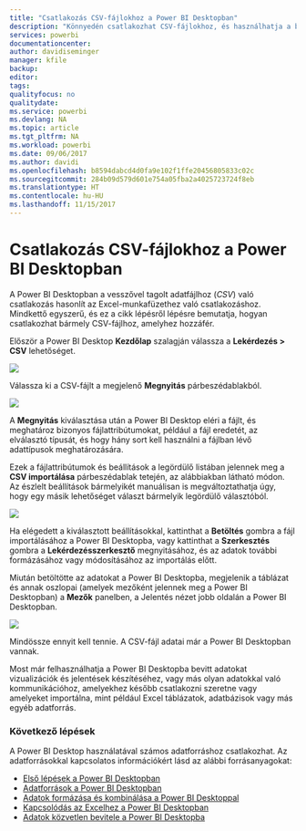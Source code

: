 ```yaml
---
title: "Csatlakozás CSV-fájlokhoz a Power BI Desktopban"
description: "Könnyedén csatlakozhat CSV-fájlokhoz, és használhatja a bennük tárolt adatokat a Power BI Desktopban"
services: powerbi
documentationcenter: 
author: davidiseminger
manager: kfile
backup: 
editor: 
tags: 
qualityfocus: no
qualitydate: 
ms.service: powerbi
ms.devlang: NA
ms.topic: article
ms.tgt_pltfrm: NA
ms.workload: powerbi
ms.date: 09/06/2017
ms.author: davidi
ms.openlocfilehash: b8594dabcd4d0fa9e102f1ffe20456805833c02c
ms.sourcegitcommit: 284b09d579d601e754a05fba2a4025723724f8eb
ms.translationtype: HT
ms.contentlocale: hu-HU
ms.lasthandoff: 11/15/2017
---
```

# <a name="connect-to-csv-files-in-power-bi-desktop"></a>Csatlakozás CSV-fájlokhoz a Power BI Desktopban
A Power BI Desktopban a vesszővel tagolt adatfájlhoz (*CSV*) való csatlakozás hasonlít az Excel-munkafüzethez való csatlakozáshoz. Mindkettő egyszerű, és ez a cikk lépésről lépésre bemutatja, hogyan csatlakozhat bármely CSV-fájlhoz, amelyhez hozzáfér.

Először a Power BI Desktop **Kezdőlap** szalagján válassza a **Lekérdezés > CSV** lehetőséget.

![](media/desktop-connect-csv/connect-to-csv_1.png)

Válassza ki a CSV-fájlt a megjelenő **Megnyitás** párbeszédablakból.

![](media/desktop-connect-csv/connect-to-csv_2.png)

A **Megnyitás** kiválasztása után a Power BI Desktop eléri a fájlt, és meghatároz bizonyos fájlattribútumokat, például a fájl eredetét, az elválasztó típusát, és hogy hány sort kell használni a fájlban lévő adattípusok meghatározására.

Ezek a fájlattribútumok és beállítások a legördülő listában jelennek meg a **CSV importálása** párbeszédablak tetején, az alábbiakban látható módon. Az észlelt beállítások bármelyikét manuálisan is megváltoztathatja úgy, hogy egy másik lehetőséget választ bármelyik legördülő választóból.

![](media/desktop-connect-csv/connect-to-csv_3.png)

Ha elégedett a kiválasztott beállításokkal, kattinthat a **Betöltés** gombra a fájl importálásához a Power BI Desktopba, vagy kattinthat a **Szerkesztés** gombra a **Lekérdezésszerkesztő** megnyitásához, és az adatok további formázásához vagy módosításához az importálás előtt.

Miután betöltötte az adatokat a Power BI Desktopba, megjelenik a táblázat és annak oszlopai (amelyek mezőként jelennek meg a Power BI Desktopban) a **Mezők** panelben, a Jelentés nézet jobb oldalán a Power BI Desktopban.

![](media/desktop-connect-csv/connect-to-csv_4.png)

Mindössze ennyit kell tennie. A CSV-fájl adatai már a Power BI Desktopban vannak.

Most már felhasználhatja a Power BI Desktopba bevitt adatokat vizualizációk és jelentések készítéséhez, vagy más olyan adatokkal való kommunikációhoz, amelyekhez később csatlakozni szeretne vagy amelyeket importálna, mint például Excel táblázatok, adatbázisok vagy más egyéb adatforrás.

### <a name="next-steps"></a>Következő lépések
A Power BI Desktop használatával számos adatforráshoz csatlakozhat. Az adatforrásokkal kapcsolatos információkért lásd az alábbi forrásanyagokat:

* [Első lépések a Power BI Desktopban](desktop-getting-started.md)
* [Adatforrások a Power BI Desktopban](desktop-data-sources.md)
* [Adatok formázása és kombinálása a Power BI Desktoppal](desktop-shape-and-combine-data.md)
* [Kapcsolódás az Excelhez a Power BI Desktopban](desktop-connect-excel.md)   
* [Adatok közvetlen bevitele a Power BI Desktopba](desktop-enter-data-directly-into-desktop.md)   

